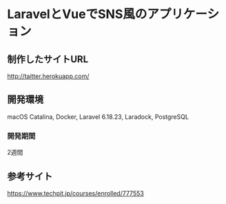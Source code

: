 # LaravelとVueでSNS風のアプリケーション

## 制作したサイトURL
http://taitter.herokuapp.com/

## 開発環境
macOS Catalina, Docker, Laravel 6.18.23, Laradock, PostgreSQL

### 開発期間
2週間

## 参考サイト
https://www.techpit.jp/courses/enrolled/777553
